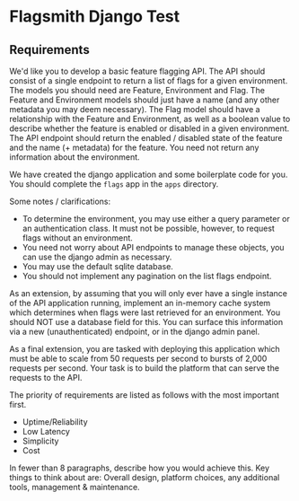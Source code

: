 # Flagsmith Django Test

## Requirements

We'd like you to develop a basic feature flagging API. The API should consist of a single endpoint to return a list of
flags for a given environment. The models you should need are Feature, Environment and Flag. The Feature and Environment
models should just have a name (and any other metadata you may deem necessary). The Flag model should have a
relationship with the Feature and Environment, as well as a boolean value to describe whether the feature is enabled or
disabled in a given environment. The API endpoint should return the enabled / disabled state of the feature and the name
(+ metadata) for the feature. You need not return any information about the environment.

We have created the django application and some boilerplate code for you. You should complete the `flags` app in the
`apps` directory.

Some notes / clarifications:

- To determine the environment, you may use either a query parameter or an authentication class. It must not be
    possible, however, to request flags without an environment.
- You need not worry about API endpoints to manage these objects, you can use the django admin as necessary.
- You may use the default sqlite database.
- You should not implement any pagination on the list flags endpoint.

As an extension, by assuming that you will only ever have a single instance of the API application running, implement
an in-memory cache system which determines when flags were last retrieved for an environment. You should NOT use a
database field for this. You can surface this information via a new (unauthenticated) endpoint, or in the django
admin panel.

As a final extension, you are tasked with deploying this application which must be able to scale from 50 requests per
second to bursts of 2,000 requests per second. Your task is to build the platform that can serve the requests to the
API.

The priority of requirements are listed as follows with the most important first.

- Uptime/Reliability
- Low Latency
- Simplicity
- Cost

In fewer than 8 paragraphs, describe how you would achieve this. Key things to think about are: Overall design,
platform choices, any additional tools, management & maintenance.

